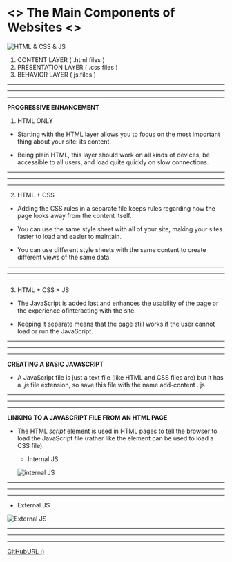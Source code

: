 

# <> The Main Components of Websites <>
![HTML & CSS & JS](https://miro.medium.com/max/6720/1*l4xICbIIYlz1OTymWCoUTw.jpeg)
1. CONTENT LAYER ( .html files ) 
2. PRESENTATION LAYER ( .css files )
3. BEHAVIOR LAYER ( js.files )

-----------------------------
-----------------------------
-----------------------------


**PROGRESSIVE ENHANCEMENT**

1. HTML ONLY
- Starting with the HTML layer allows you to focus on the most important thing about your site: its content.

- Being plain HTML, this layer should work on all kinds of devices, be accessible to all users, and load quite quickly on slow connections.

-----------------------------
-----------------------------
-----------------------------


2. HTML + CSS 
- Adding the CSS rules in a separate file keeps rules regarding how the page looks away from the content itself.

- You can use the same style sheet with all of your site, making your sites faster to load and easier to maintain. 

- You can use different style sheets with the same content to create different views of the same data.

-----------------------------
-----------------------------
-----------------------------


3. HTML + CSS + JS 
- The JavaScript is added last and enhances the usability of the page or the experience ofinteracting with the site.

- Keeping it separate means that the page still works if the user cannot load or run the JavaScript. 


-----------------------------
-----------------------------
-----------------------------



**CREATING A BASIC JAVASCRIPT**

 * A JavaScript file is just a text file (like HTML and CSS files are) but it has a *.js* file extension, so save this file with the name add-content . js


-----------------------------
-----------------------------
-----------------------------


**LINKING TO A JAVASCRIPT FILE FROM AN HTML PAGE**

* The HTML *script* element is used in HTML pages  to tell the browser to load the JavaScript file (rather like the <link> element can be used to load a CSS file).




  * Internal JS 

  ![internal JS](https://i.ibb.co/g7JPgJX/TEMP04.png)



-----------------------------
-----------------------------
-----------------------------

  * External JS 

 ![External JS](https://i.ibb.co/YD9MbBh/TEMP05.png)

-----------------------------
-----------------------------
-----------------------------



  [GitHubURL :)](https://github.com/masalha-96) 



